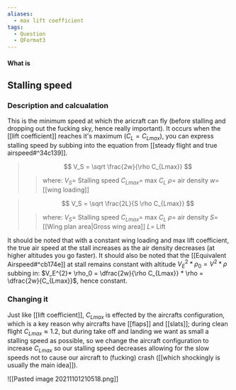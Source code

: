```yaml
---
aliases:
  - max lift coefficient
tags:
  - Question
  - QFormat3
---
```


#### What is
## Stalling speed
### Description and calcualation
This is the minimum speed at which the aricraft can fly (before stalling and dropping out the fucking sky, hence really important).
It occurs when the [[lift coefficient]] reaches it's maximum ($C_L = C_{Lmax}$), you can express stalling speed by subbing into the equation from [[steady flight and true airspeed#^34c139]].

> $$  V_S =  \sqrt \frac{2w}{\rho C_{Lmax}} $$ 
>> where:
>> $V_S=$ Stalling speed
>> $C_{Lmax}=$ max $C_L$
>> $\rho=$ air density
>> $w=$ [[wing loading]]

> $$  V_S =  \sqrt \frac{2L}{S \rho C_{Lmax}} $$ 
>> where:
>> $V_S=$ Stalling speed
>> $C_{Lmax}=$ max $C_L$
>> $\rho=$ air density
>> $S=$ [[Wing plan area|Gross wing area]]
>> $L=$ Lift

It should be noted that with a constant wing loading and max lift coefficient, the true air speed at the stall increases as the air density decreases (at higher altitudes you go faster).
It should also be noted that the [[Equivalent Airspeed#^cb174e]] at stall remains constant with altitude $V_E^{2} * \rho_0 = V^{2} * \rho$ subbing in: $V_E^{2}* \rho_0 =  \dfrac{2w}{\rho C_{Lmax}} * \rho = \dfrac{2w}{C_{Lmax}}$, hence constant.

### Changing it
Just like [[lift coefficient]], $C_{Lmax}$ is effected by the aircrafts configuration, which is a key reason why aircrafts have [[flaps]] and [[slats]]; during clean flight $C_{Lmax} \approx 1.2$, but during take off and landing we want as small a stalling speed as possible, so we change the aircraft configuration to increase $C_{Lmax}$ so our stalling speed decreases allowing for the slow speeds not to cause our aircraft to (fucking) crash ([[which shockingly is usually the main idea]]).



![[Pasted image 20211101210518.png]]